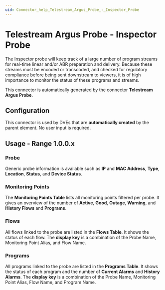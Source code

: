 ```yaml
---
uid: Connector_help_Telestream_Argus_Probe_-_Inspector_Probe
---
```


# Telestream Argus Probe - Inspector Probe

The Inspector probe will keep track of a large number of program streams for real-time linear and/or ABR preparation and delivery. Because these streams must be encoded or transcoded, and checked for regulatory compliance before being sent downstream to viewers, it is of high importance to monitor the status of these programs and streams.

This connector is automatically generated by the connector **Telestream Argus Probe**.

## Configuration

This connector is used by DVEs that are **automatically created** by the parent element. No user input is required.

## Usage - Range 1.0.0.x

### Probe

Generic probe information is available such as **IP** and **MAC Address**, **Type**, **Location**, **Status**, and **Device Status**.

### Monitoring Points

The **Monitoring Points Table** lists all monitoring points filtered per probe. It gives an overview of the number of **Active**, **Good**, **Outage**, **Warning**, and **History Flows** and **Programs**.

### Flows

All flows linked to the probe are listed in the **Flows Table**. It shows the status of each flow. The **display key** is a combination of the Probe Name, Monitoring Point Alias, and Flow Name.

### Programs

All programs linked to the probe are listed in the **Programs Table**. It shows the status of each program and the number of **Current Alarms** and **History Alarms**. The **display key** is a combination of the Probe Name, Monitoring Point Alias, Flow Name, and Program Name.
